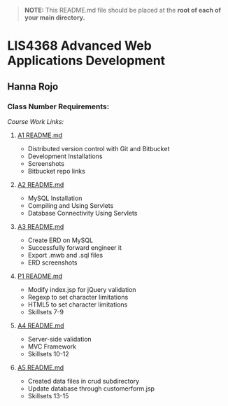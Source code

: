 > **NOTE:** This README.md file should be placed at the **root of each of your main directory.**

# LIS4368 Advanced Web Applications Development

## Hanna Rojo

### Class Number Requirements:

*Course Work Links:*

1. [A1 README.md](A1/README.md "My A1 README.md file")
    - Distributed version control with Git and Bitbucket
    - Development Installations
    - Screenshots
    - Bitbucket repo links

2. [A2 README.md](A2/README.md "My A2 README.md file")
    - MySQL Installation
    - Compiling and Using Servlets
    - Database Connectivity Using Servlets

3. [A3 README.md](A3/README.md "My A3 README.md file")
    - Create ERD on MySQL
    - Successfully forward engineer it
    - Export .mwb and .sql files
    - ERD screenshots

4. [P1 README.md](P1/README.md "My P1 README.md file")
    - Modify index.jsp for jQuery validation
    - Regexp to set character limitations
    - HTML5 to set character limitations
    - Skillsets 7-9

5. [A4 README.md](A4/README.md "My A4 README.md file")
    - Server-side validation
    - MVC Framework
    - Skillsets 10-12

6. [A5 README.md](A5/README.md "My A5 README.md file")
    - Created data files in crud subdirectory
    - Update database through customerform.jsp
    - Skillsets 13-15
    